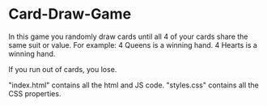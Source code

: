 # Card-Draw-Game
In this game you randomly draw cards until all 4 of your cards share the same suit or value. 
For example:
4 Queens is a winning hand.
4 Hearts is a winning hand.

If you run out of cards, you lose.

"index.html" contains all the html and JS code.
"styles.css" contains all the CSS properties.

